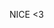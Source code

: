 NICE <3

<!-- |Applets|Menu|Android| -->
<!-- |-|-|-| -->
<!-- |![img](https://raw.githubusercontent.com/adi1090x/files/master/rofi/previews/applets/main.gif)|![img](https://raw.githubusercontent.com/adi1090x/files/master/rofi/previews/menu/main.gif)|![img](https://raw.githubusercontent.com/adi1090x/files/master/rofi/previews/android/main.gif)| -->
